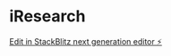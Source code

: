 # iResearch

[Edit in StackBlitz next generation editor ⚡️](https://stackblitz.com/~/github.com/joshcomplex/iResearch)